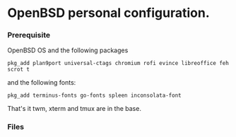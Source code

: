# OpenBSD personal configuration.

### Prerequisite

OpenBSD OS and the following packages

```
pkg_add plan9port universal-ctags chromium rofi evince libreoffice feh scrot t
```
and the following fonts:

```
pkg_add terminus-fonts go-fonts spleen inconsolata-font
```
	
That's it twm, xterm and tmux are in the base. 

### Files
